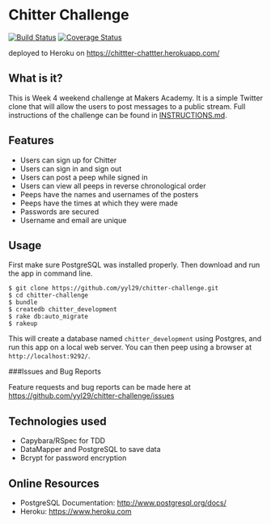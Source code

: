 Chitter Challenge
==================

[![Build Status](https://travis-ci.org/yyl29/chitter-challenge.svg?branch=master)](https://travis-ci.org/yyl29/chitter-challenge) [![Coverage Status](https://coveralls.io/repos/github/yyl29/chitter-challenge/badge.svg?branch=master)](https://coveralls.io/github/yyl29/chitter-challenge?branch=master)

deployed to Heroku on https://chittter-chattter.herokuapp.com/

What is it?
------------

This is Week 4 weekend challenge at Makers Academy. It is a simple Twitter clone that will allow the users to post messages to a public stream. Full instructions of the challenge can be found in [INSTRUCTIONS.md](https://github.com/yyl29/chitter-challenge/blob/master/INSTRUCTIONS.md).

Features
---------

* Users can sign up for Chitter
* Users can sign in and sign out
* Users can post a peep while signed in
* Users can view all peeps in reverse chronological order
* Peeps have the names and usernames of the posters
* Peeps have the times at which they were made
* Passwords are secured
* Username and email are unique

Usage
------

First make sure PostgreSQL was installed properly. Then download and run the app in command line.

```
$ git clone https://github.com/yyl29/chitter-challenge.git
$ cd chitter-challenge
$ bundle
$ createdb chitter_development
$ rake db:auto_migrate
$ rakeup
```

This will create a database named `chitter_development` using Postgres, and run this app on a local web server. You can then peep using a browser at `http://localhost:9292/`.

###Issues and Bug Reports

Feature requests and bug reports can be made here at https://github.com/yyl29/chitter-challenge/issues

Technologies used
------------------

* Capybara/RSpec for TDD
* DataMapper and PostgreSQL to save data
* Bcrypt for password encryption

Online Resources
-----------------

* PostgreSQL Documentation: http://www.postgresql.org/docs/
* Heroku: https://www.heroku.com